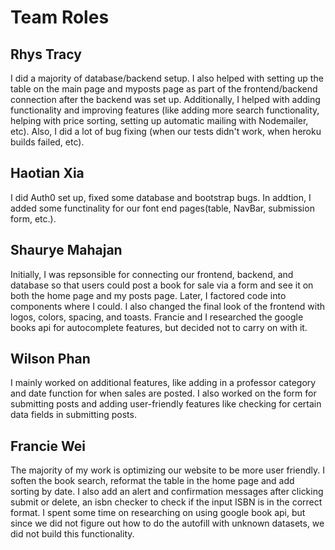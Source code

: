 # Team Roles


## Rhys Tracy

I did a majority of database/backend setup. I also helped with setting up the table on the main page and myposts page as part of the frontend/backend connection after the backend was set up. Additionally, I helped with adding functionality and improving features (like adding more search functionality, helping with price sorting, setting up automatic mailing with Nodemailer, etc). Also, I did a lot of bug fixing (when our tests didn't work, when heroku builds failed, etc).

## Haotian Xia

I did Auth0 set up, fixed some database and bootstrap bugs. In addtion, I added some functinality for our font end pages(table, NavBar, submission form, etc.). 

## Shaurye Mahajan

Initially, I was repsonsible for connecting our frontend, backend, and database so that users could post a book for sale via a form and see it on both the home page and my posts page. Later, I factored code into components where I could. I also changed the final look of the frontend with logos, colors, spacing, and toasts. Francie and I researched the google books api for autocomplete features, but decided not to carry on with it.  

## Wilson Phan

I mainly worked on additional features, like adding in a professor category and date function for when sales are posted. I also worked on the form for submitting posts and adding user-friendly features like checking for certain data fields in submitting posts.

## Francie Wei
The majority of my work is optimizing our website to be more user friendly. I soften the book search, reformat the table in the home page and add sorting by date. I also add an alert and confirmation messages after clicking submit or delete, an isbn checker to check if the input ISBN is in the correct format. I spent some time on researching on using google book api, but since we did not figure out how to do the autofill with unknown datasets, we did not build this functionality.
